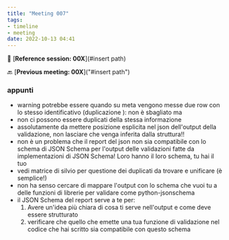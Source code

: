 ```yaml
---
title: "Meeting 007"
tags:
- timeline
- meeting
date: 2022-10-13 04:41
---
```

<span 
		class="ob-timelines"
		data-date="2022-10-13-00">
</span>
📑 [**Reference session: 00X**](#insert path)

🔙 [**Previous meeting: 00X**]("#insert path")


### appunti

* warning potrebbe essere quando su meta vengono messe due row con lo stesso identificativo (duplicazione ): non è sbagliato ma 
* non ci possono essere duplicati della stessa informazione 
* assolutamente da mettere posizione esplicita nel json dell'output della validazione, non lasciare che venga inferita dalla struttura!!
* non è un problema che il report del json non sia compatibile con lo schema di JSON Schema per l'output delle validazioni fatte da implementazioni di JSON Schema! Loro hanno il loro schema, tu hai il tuo
* vedi matrice di silvio per questione dei duplicati da trovare  e unificare (è semplice!)
* non ha senso cercare di mappare l'output con lo schema che vuoi tu a delle funzioni di librerie per validare come python-jsonschema
* il JSON Schema del report serve a te per:
  1. Avere un'idea più chiara di cosa ti serve nell'output e come deve essere strutturato
  2. verificare che quello che emette una tua funzione di validazione nel codice che hai scritto sia compatibile con questo schema
